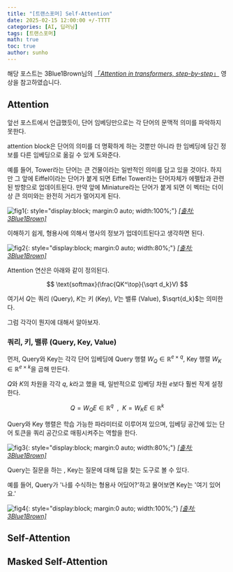 ```yaml
---
title: "[트랜스포머] Self-Attention"
date: 2025-02-15 12:00:00 +/-TTTT
categories: [AI, 딥러닝]
tags: [트랜스포머]
math: true
toc: true
author: sunho
---
```


해당 포스트는 3Blue1Brown님의 [「*Attention in transformers, step-by-step*」](https://www.youtube.com/watch?v=eMlx5fFNoYc&list=PLZHQObOWTQDNU6R1_67000Dx_ZCJB-3pi&index=7) 영상을 참고하였습니다.

## Attention

앞선 포스트에서 언급했듯이, 단어 임베딩만으로는 각 단어의 문맥적 의미를 파악하지 못한다.

attention block은 단어의 의미를 더 명확하게 하는 것뿐만 아니라 한 임베딩에 담긴 정보를 다른 임베딩으로 옮길 수 있게 도와준다.

예를 들어, Tower라는 단어는 큰 건물이라는 일반적인 의미를 담고 있을 것이다. 하지만 그 앞에 Eiffel이라는 단어가 붙게 되면 Eiffel Tower라는 단어자체가 에펠탑과 관련된 방향으로 업데이트된다. 만약 앞에 Miniature라는 단어가 붙게 되면 이 벡터는 더이상 큰 의미와는 완전히 거리가 멀어지게 된다.

![fig1](dl/transformer/3-1.png){: style="display:block; margin:0 auto; width:100%;"}
_[[출처: 3Blue1Brown]](https://www.youtube.com/watch?v=eMlx5fFNoYc&list=PLZHQObOWTQDNU6R1_67000Dx_ZCJB-3pi&index=7)_

이해하기 쉽게, 형용사에 의해서 명사의 정보가 업데이트된다고 생각하면 된다.

![fig2](dl/transformer/3-2.png){: style="display:block; margin:0 auto; width:80%;"}
_[[출처: 3Blue1Brown]](https://www.youtube.com/watch?v=eMlx5fFNoYc&list=PLZHQObOWTQDNU6R1_67000Dx_ZCJB-3pi&index=7)_

Attention 연산은 아래와 같이 정의된다.

$$
\text{softmax}(\frac{QK^\top}{\sqrt d_k}V)
$$

여기서 $Q$는 쿼리 (Query), $K$는 키 (Key), $V$는 밸류 (Value), $\sqrt{d_k}$는 의미한다.

그럼 각각이 뭔지에 대해서 알아보자.

### 쿼리, 키, 밸류 (Query, Key, Value)

먼저, Query와 Key는 각각 단어 임베딩에 Query 행렬 $W_Q\in\mathbb{R}^{e\times q}$, Key 행렬 $W_K\in\mathbb{R}^{e\times k}$을 곱해 만든다.

$Q$와 $K$의 차원을 각각 $q$, $k$라고 했을 때, 일반적으로 임베딩 차원 $e$보다 훨씬 작게 설정한다.

$$
Q=W_QE\in\mathbb{R}^q~~,~~K=W_KE\in\mathbb{R}^k
$$

Query와 Key 행렬은 학습 가능한 파라미터로 이루어져 있으며, 임베딩 공간에 있는 단어 토큰을 쿼리 공간으로 매핑시켜주는 역할을 한다.

![fig3](dl/transformer/3-3.png){: style="display:block; margin:0 auto; width:80%;"}
_[[출처: 3Blue1Brown]](https://www.youtube.com/watch?v=eMlx5fFNoYc&list=PLZHQObOWTQDNU6R1_67000Dx_ZCJB-3pi&index=7)_

Query는 질문을 하는 , Key는 질문에 대해 답을 찾는 도구로 볼 수 있다.

예를 들어, Query가 '나를 수식하는 형용사 어딨어?'하고 물어보면 Key는 '여기 있어요.'

![fig4](dl/transformer/3-4.png){: style="display:block; margin:0 auto; width:100%;"}
_[[출처: 3Blue1Brown]](https://www.youtube.com/watch?v=eMlx5fFNoYc&list=PLZHQObOWTQDNU6R1_67000Dx_ZCJB-3pi&index=7)_

## Self-Attention

## Masked Self-Attention

##
